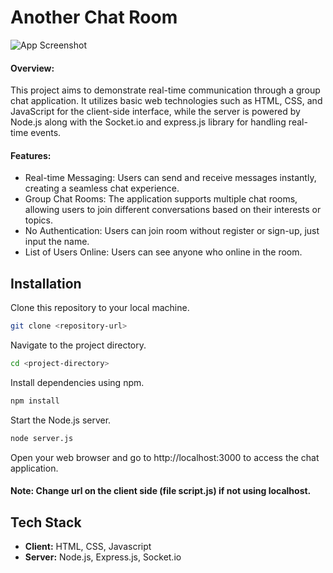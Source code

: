 # Another Chat Room

![App Screenshot](https://i.ibb.co/n7247P7/Screenshot-2024-02-17-092336.png)

#### Overview:

This project aims to demonstrate real-time communication through a group chat application. It utilizes basic web technologies such as HTML, CSS, and JavaScript for the client-side interface, while the server is powered by Node.js along with the Socket.io and express.js library for handling real-time events.

#### Features:
- Real-time Messaging: Users can send and receive messages instantly, creating a seamless chat experience.
- Group Chat Rooms: The application supports multiple chat rooms, allowing users to join different conversations based on their interests or topics.
- No Authentication: Users can join room without register or sign-up, just input the name.
- List of Users Online: Users can see anyone who online in the room.



## Installation

Clone this repository to your local machine.

```bash
git clone <repository-url>
```

Navigate to the project directory.
```bash
cd <project-directory>
```

Install dependencies using npm.
```bash
npm install
```

Start the Node.js server.
```bash
node server.js
```
Open your web browser and go to http://localhost:3000 to access the chat application.

#### Note: Change url on the client side (file script.js) if not using localhost.
## Tech Stack

- **Client:** HTML, CSS, Javascript
- **Server:** Node.js, Express.js, Socket.io




